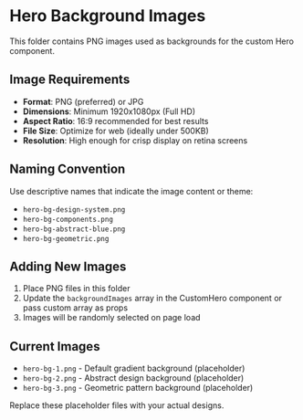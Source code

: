 # Hero Background Images

This folder contains PNG images used as backgrounds for the custom Hero component.

## Image Requirements

- **Format**: PNG (preferred) or JPG
- **Dimensions**: Minimum 1920x1080px (Full HD)
- **Aspect Ratio**: 16:9 recommended for best results
- **File Size**: Optimize for web (ideally under 500KB)
- **Resolution**: High enough for crisp display on retina screens

## Naming Convention

Use descriptive names that indicate the image content or theme:
- `hero-bg-design-system.png`
- `hero-bg-components.png`
- `hero-bg-abstract-blue.png`
- `hero-bg-geometric.png`

## Adding New Images

1. Place PNG files in this folder
2. Update the `backgroundImages` array in the CustomHero component or pass custom array as props
3. Images will be randomly selected on page load

## Current Images

- `hero-bg-1.png` - Default gradient background (placeholder)
- `hero-bg-2.png` - Abstract design background (placeholder)  
- `hero-bg-3.png` - Geometric pattern background (placeholder)

Replace these placeholder files with your actual designs.